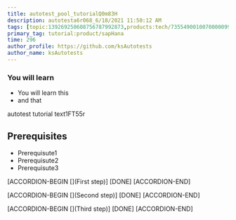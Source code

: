 ```yaml
---
title: autotest_pool_tutorialQ0m83H
description: autotesta6r068_6/18/2021 11:50:12 AM
tags: [topic:139269250608756787992873,products:tech/73554900100700000996,tutorial:experience/advanced]
primary_tag: tutorial:product/sapHana
time: 296
author_profile: https://github.com/ksAutotests
author_name: ksAutotests
---
```

### You will learn
- You will learn this
- and that

autotest tutorial text1FT55r

## Prerequisites
- Prerequisute1
- Prerequisute2
- Prerequisute3

[ACCORDION-BEGIN [](First step)]
[DONE]
[ACCORDION-END]

[ACCORDION-BEGIN [](Second step)]
[DONE]
[ACCORDION-END]

[ACCORDION-BEGIN [](Third step)]
[DONE]
[ACCORDION-END]


